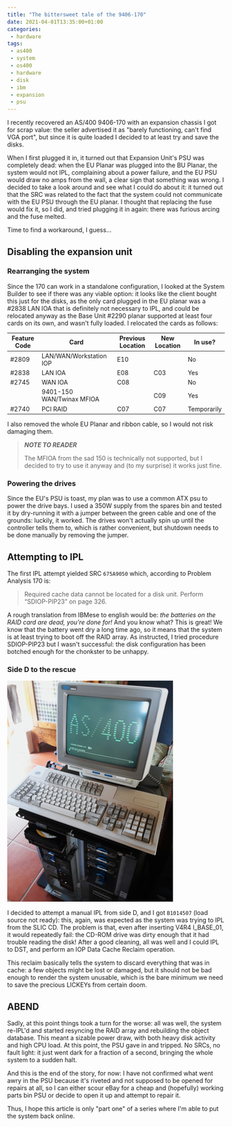 ```yaml
---
title: "The bittersweet tale of the 9406-170"
date: 2021-04-01T13:35:00+01:00
categories:
 - hardware
tags:
 - as400
 - system
 - os400
 - hardware
 - disk
 - ibm
 - expansion
 - psu
---
```


I recently recovered an AS/400 9406-170 with an expansion chassis I got for scrap value: the seller advertised it as "barely functioning, can't find VGA port", but since it is quite loaded I decided to at least try and save the disks. 

When I first plugged it in, it turned out that Expansion Unit's PSU was completely dead: when the EU Planar was plugged into the BU Planar, the system would not IPL, complaining about a power failure, and the EU PSU would draw no amps from the wall, a clear sign that something was wrong. I decided to take a look around and see what I could do about it: it turned out that the SRC was related to the fact that the system could not communicate with the EU PSU through the EU planar. I thought that replacing the fuse would fix it, so I did, and tried plugging it in again: there was furious arcing and the fuse melted.

Time to find a workaround, I guess...

## Disabling the expansion unit

### Rearranging the system

Since the 170 can work in a standalone configuration, I looked at the System Builder to see if there was any viable option: it looks like the client bought this just for the disks, as the only card plugged in the EU planar was a #2838 LAN IOA that is definitely not necessary to IPL, and could be relocated anyway as the Base Unit #2290 planar supported at least four cards on its own, and wasn't fully loaded. I relocated the cards as follows:

| Feature Code | Card                      | Previous Location | New Location | In use?     |
| ------------ | ------------------------- | ----------------- | ------------ | ----------- |
| #2809        | LAN/WAN/Workstation IOP   | E10               |              | No          |
| #2838        | LAN IOA                   | E08               | C03          | Yes         |
| #2745        | WAN IOA                   | C08               |              | No          |
|              | 9401-150 WAN/Twinax MFIOA |                   | C09          | Yes         |
| #2740        | PCI RAID                  | C07               | C07          | Temporarily |

I also removed the whole EU Planar and ribbon cable, so I would not risk damaging them.

> ***NOTE TO READER***
>
> The MFIOA from the sad 150 is technically not supported, but I decided to try to use it anyway and (to my surprise) it works just fine.

### Powering the drives

Since the EU's PSU is toast, my plan was to use a common ATX psu to power the drive bays. I used a 350W supply from the spares bin and tested it by dry-running it with a jumper between the green cable and one of the grounds: luckily, it worked. The drives won't actually spin up until the controller tells them to, which is rather convenient, but shutdown needs to be done manually by removing the jumper.

## Attempting to IPL

 The first IPL attempt yielded SRC `675A9050` which, according to Problem Analysis 170 is: 

> Required cache data cannot be located for a disk unit. Perform “SDIOP-PIP23” on page 326.

A rough translation from IBMese to english would be: *the batteries on the RAID card are dead, you're done for!* 
And you know what? This is great! We know that the battery went dry a long time ago, so it means that the system is at least trying to boot off the RAID array. As instructed, I tried procedure SDIOP-PIP23 but I wasn't successful: the disk configuration has been botched enough for the chonkster to be unhappy. 

### Side D to the rescue

![](https://raw.githubusercontent.com/jack23247/blog/master/img/170_loading_slic_dst.jpg)


I decided to attempt a manual IPL from side D, and I got `B1014507` (load source not ready): this, again, was expected as the system was trying to IPL from the SLIC CD. The problem is that, even after inserting V4R4 I_BASE_01, it would repeatedly fail: the CD-ROM drive was dirty enough that it had trouble reading the disk! After a good cleaning, all was well and I could IPL to DST, and perform an IOP Data Cache Reclaim operation. 

This reclaim basically tells the system to discard everything that was in cache: a few objects might be lost or damaged, but it should not be bad enough to render the system unusable, which is the bare minimum we need to save the precious LICKEYs from certain doom.

## ABEND

Sadly, at this point things took a turn for the worse: all was well, the system re-IPL'd and started resyncing the RAID array and rebuilding the object database. This meant a sizable power draw, with both heavy disk activity and high CPU load. At this point, the PSU gave in and tripped. No SRCs, no fault light: it just went dark for a fraction of a second, bringing the whole system to a sudden halt. 

And this is the end of the story, for now: I have not confirmed what went awry in the PSU because it's riveted and not supposed to be opened for repairs at all, so I can either scour eBay for a cheap and (hopefully) working parts bin PSU or decide to open it up and attempt to repair it. 

Thus, I hope this article is only "part one" of a series where I'm able to put the system back online. 

